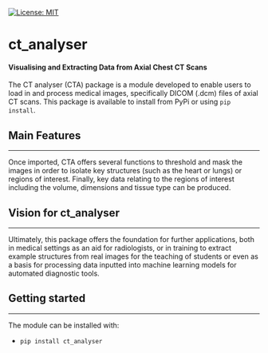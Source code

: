 [![License: MIT](https://img.shields.io/badge/License-MIT-yellow.svg)](https://opensource.org/licenses/MIT)

# ct_analyser

#### Visualising and Extracting Data from Axial Chest CT Scans

The CT analyser (CTA) package is a module developed to enable users to load in and process medical images, specifically DICOM (.dcm) files of axial CT scans. This package is available to install from PyPi or using `pip install`.

## Main Features

***
Once imported, CTA offers several functions to threshold and mask the images in order to isolate key structures (such as the heart or lungs) or regions of interest. Finally, key data relating to the regions of interest including the volume, dimensions and tissue type can be produced.

## Vision for ct_analyser

***
Ultimately, this package offers the foundation for further applications, both in medical settings as an aid for radiologists, or in training to extract example structures from real images for the teaching of students or even as a basis for processing data inputted into machine learning models for automated diagnostic tools.

## Getting started 

***
The module can be installed with:
* `pip install ct_analyser`
